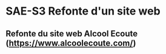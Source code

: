 # SAE-S3 Refonte d'un site web
## Refonte du site web Alcool Ecoute (https://www.alcoolecoute.com/)
